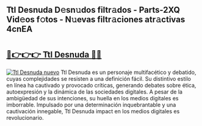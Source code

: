 ## Ttl Desnuda D𝚎sn𝚞dos filtr𝚊dos - Parts-2XQ Vid𝚎os f𝚘tos - N𝚞evas filtr𝚊ciones atr𝚊ctivas 4cnEA

# <h2><a href="http://mb8fos.tromn.icu/?c=Ttl+Desnuda">🔗👉👉👉 Ttl Desnuda 🔗🔗</a></h2>

[![Ttl Desnuda nuevo](https://i.imgur.com/pEAQMta.gif)](http://mb8fos.tromn.icu/?c=Ttl+Desnuda)
Ttl Desnuda es un personaje multifacético y debatido, cuyas complejidades se resisten a una definición fácil.  Su distintivo estilo en línea ha cautivado y provocado críticas, generando debates sobre ética, autoexpresión y la dinámica de las sociedades digitales. A pesar de la ambigüedad de sus intenciones, su huella en los medios digitales es imborrable. Impulsado por una determinación inquebrantable y una cautivación innegable, Ttl Desnuda impact en los medios digitales es revolucionario.
